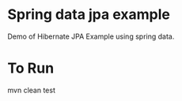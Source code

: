 Spring data jpa example
=======================
Demo of Hibernate JPA Example using spring data.


To Run
======
mvn clean test
